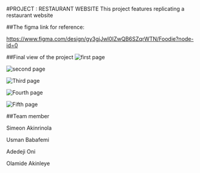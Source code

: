 #PROJECT : RESTAURANT WEBSITE
This project features replicating a restaurant website

##The figma link for reference:

https://www.figma.com/design/gy3gjJwI0IZwQB6SZqrWTN/Foodie?node-id=0



##Final view of the project
![first page](https://github.com/user-attachments/assets/3bfe6065-d7e5-4ec1-a459-f8f8bc3f61a1)

![second page](https://github.com/user-attachments/assets/7a524949-8c46-405f-98af-1417837af35c)

![Third page](https://github.com/user-attachments/assets/42338308-4d67-4345-a24c-7bf8d000ade5)

![Fourth page](https://github.com/user-attachments/assets/9baae73d-56cf-47a6-873e-72742e4005af)

![Fifth page](https://github.com/user-attachments/assets/3f9cb847-0a9d-4986-a2b7-29ddc0cddc90)




##Team member

Simeon Akinrinola

Usman Babafemi

Adedeji Oni

Olamide Akinleye






